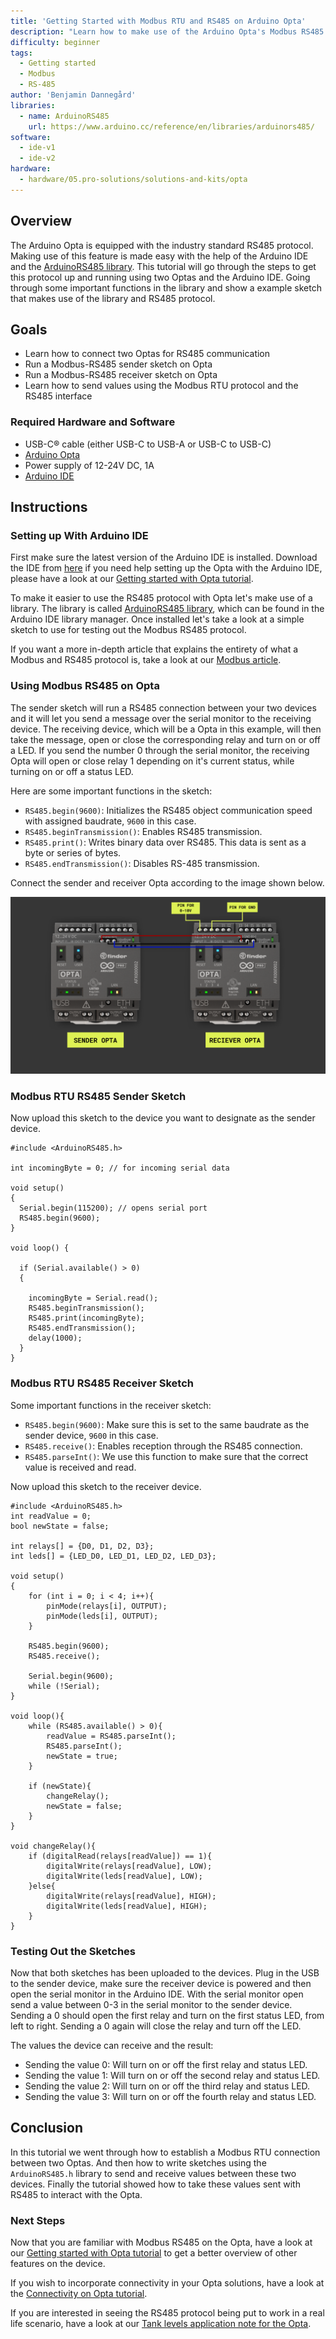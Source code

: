 ```yaml
---
title: 'Getting Started with Modbus RTU and RS485 on Arduino Opta'
description: "Learn how to make use of the Arduino Opta's Modbus RS485 protocol"
difficulty: beginner 
tags:
  - Getting started
  - Modbus
  - RS-485
author: 'Benjamin Dannegård'
libraries:
  - name: ArduinoRS485
    url: https://www.arduino.cc/reference/en/libraries/arduinors485/
software:
  - ide-v1
  - ide-v2
hardware:
  - hardware/05.pro-solutions/solutions-and-kits/opta
---
```


## Overview

The Arduino Opta is equipped with the industry standard RS485 protocol. Making use of this feature is made easy with the help of the Arduino IDE and the [ArduinoRS485 library](https://www.arduino.cc/reference/en/libraries/arduinors485/). This tutorial will go through the steps to get this protocol up and running using two Optas and the Arduino IDE. Going through some important functions in the library and show a example sketch that makes use of the library and RS485 protocol.

## Goals

- Learn how to connect two Optas for RS485 communication
- Run a Modbus-RS485 sender sketch on Opta
- Run a Modbus-RS485 receiver sketch on Opta
- Learn how to send values using the Modbus RTU protocol and the RS485 interface 

### Required Hardware and Software

- USB-C® cable (either USB-C to USB-A or USB-C to USB-C)
- [Arduino Opta](https://store.arduino.cc/pages/opta)
- Power supply of 12-24V DC, 1A 
- [Arduino IDE](https://www.arduino.cc/en/software)

## Instructions

### Setting up With Arduino IDE

First make sure the latest version of the Arduino IDE is installed. Download the IDE from [here](https://www.arduino.cc/en/software) if you need help setting up the Opta with the Arduino IDE, please have a look at our [Getting started with Opta tutorial]().

To make it easier to use the RS485 protocol with Opta let's make use of a library. The library is called [ArduinoRS485 library](https://www.arduino.cc/reference/en/libraries/arduinors485/), which can be found in the Arduino IDE library manager. Once installed let's take a look at a simple sketch to use for testing out the Modbus RS485 protocol.

If you want a more in-depth article that explains the entirety of what a Modbus and RS485 protocol is, take a look at our [Modbus article](https://docs.arduino.cc/learn/communication/modbus).

### Using Modbus RS485 on Opta

The sender sketch will run a RS485 connection between your two devices and it will let you send a message over the serial monitor to the receiving device. The receiving device, which will be a Opta in this example, will then take the message, open or close the corresponding relay and turn on or off a LED. If you send the number 0 through the serial monitor, the receiving Opta will open or close relay 1 depending on it's current status, while turning on or off a status LED.

Here are some important functions in the sketch:

- `RS485.begin(9600)`: Initializes the RS485 object communication speed with assigned baudrate, `9600` in this case.
- `RS485.beginTransmission()`: Enables RS485 transmission.
- `RS485.print()`: Writes binary data over RS485. This data is sent as a byte or series of bytes.
- `RS485.endTransmission()`: Disables RS-485 transmission.

Connect the sender and receiver Opta according to the image shown below.

![Connecting RS485 on Opta](assets/opta-modbus-connection.png)

### Modbus RTU RS485 Sender Sketch

Now upload this sketch to the device you want to designate as the sender device.

```arduino
#include <ArduinoRS485.h>

int incomingByte = 0; // for incoming serial data

void setup()
{
  Serial.begin(115200); // opens serial port
  RS485.begin(9600);
}

void loop() {

  if (Serial.available() > 0)
  {

    incomingByte = Serial.read();
    RS485.beginTransmission();
    RS485.print(incomingByte);
    RS485.endTransmission();
    delay(1000);
  }
}
```


### Modbus RTU RS485 Receiver Sketch

Some important functions in the receiver sketch:

- `RS485.begin(9600)`: Make sure this is set to the same baudrate as the sender device, `9600` in this case.
- `RS485.receive()`: Enables reception through the RS485 connection.
- `RS485.parseInt()`: We use this function to make sure that the correct value is received and read.

Now upload this sketch to the receiver device.

```arduino
#include <ArduinoRS485.h>
int readValue = 0;
bool newState = false;

int relays[] = {D0, D1, D2, D3};
int leds[] = {LED_D0, LED_D1, LED_D2, LED_D3};

void setup()
{
    for (int i = 0; i < 4; i++){
        pinMode(relays[i], OUTPUT);
        pinMode(leds[i], OUTPUT);
    }

    RS485.begin(9600);
    RS485.receive();

    Serial.begin(9600);
    while (!Serial);
}

void loop(){
    while (RS485.available() > 0){
        readValue = RS485.parseInt();
        RS485.parseInt();
        newState = true;
    }

    if (newState){
        changeRelay();
        newState = false;
    }
}

void changeRelay(){
    if (digitalRead(relays[readValue]) == 1){
        digitalWrite(relays[readValue], LOW);
        digitalWrite(leds[readValue], LOW);
    }else{
        digitalWrite(relays[readValue], HIGH);
        digitalWrite(leds[readValue], HIGH);
    }
}
```

### Testing Out the Sketches

Now that both sketches has been uploaded to the devices. Plug in the USB to the sender device, make sure the receiver device is powered and then open the serial monitor in the Arduino IDE. With the serial monitor open send a value between 0-3 in the serial monitor to the sender device. Sending a 0 should open the first relay and turn on the first status LED, from left to right. Sending a 0 again will close the relay and turn off the LED.

The values the device can receive and the result:

- Sending the value 0: Will turn on or off the first relay and status LED.
- Sending the value 1: Will turn on or off the second relay and status LED.
- Sending the value 2: Will turn on or off the third relay and status LED.
- Sending the value 3: Will turn on or off the fourth relay and status LED.

## Conclusion

In this tutorial we went through how to establish a Modbus RTU connection between two Optas. And then how to write sketches using the `ArduinoRS485.h` library to send and receive values between these two devices. Finally the tutorial showed how to take these values sent with RS485 to interact with the Opta.

### Next Steps

Now that you are familiar with Modbus RS485 on the Opta, have a look at our [Getting started with Opta tutorial]() to get a better overview of other features on the device.

If you wish to incorporate connectivity in your Opta solutions, have a look at the [Connectivity on Opta tutorial]().

If you are interested in seeing the RS485 protocol being put to work in a real life scenario, have a look at our [Tank levels application note for the Opta]().